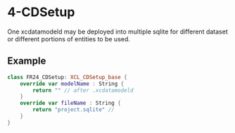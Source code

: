 # 4-CDSetup

One xcdatamodeld may be deployed into multiple sqlite for different dataset or different portions of entities to be used.

## Example

```swift
class FR24_CDSetup: XCL_CDSetup_base {
    override var modelName : String {
        return "" // after .xcdatamodeld
    }
    override var fileName : String {
        return "project.sqlite" //
    }
}
```
